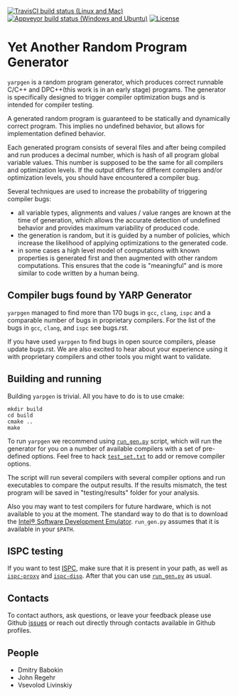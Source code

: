 [![TravisCI build status (Linux and Mac)](https://travis-ci.org/intel/yarpgen.svg?branch=master)](https://travis-ci.org/intel/yarpgen)
[![Appveyor build status (Windows and Ubuntu)](https://ci.appveyor.com/api/projects/status/meuyl409mtd4cljb/branch/master?svg=true)](https://ci.appveyor.com/project/webmasterintel/yarpgen/branch/master)
[![License](https://img.shields.io/badge/license-Apache--2.0-blue.svg)](https://github.com/intel/yarpgen/blob/master/LICENSE.txt)

Yet Another Random Program Generator
====================================

``yarpgen`` is a random program generator, which produces correct runnable C/C++ and DPC++(this work is in an early stage) programs. The generator is specifically designed to trigger compiler optimization bugs and is intended for compiler testing.

A generated random program is guaranteed to be statically and dynamically correct program. This implies no undefined behavior, but allows for implementation defined behavior.

Each generated program consists of several files and after being compiled and run produces a decimal number, which is hash of all program global variable values. This number is supposed to be the same for all compilers and optimization levels. If the output differs for different compilers and/or optimization levels, you should have encountered a compiler bug.

Several techniques are used to increase the probability of triggering compiler bugs:

* all variable types, alignments and values / value ranges are known at the time of generation, which allows the accurate detection of undefined behavior and provides maximum variability of produced code.
* the generation is random, but it is guided by a number of policies, which increase the likelihood of applying optimizations to the generated code.
* in some cases a high level model of computations with known properties is generated first and then augmented with other random computations. This ensures that the code is "meaningful" and is more similar to code written by a human being.

Compiler bugs found by YARP Generator
-------------------------------------

``yarpgen`` managed to find more than 170 bugs in ``gcc``, ``clang``, ``ispc`` and a comparable number of bugs in
proprietary compilers. For the list of the bugs in ``gcc``, ``clang``, and ``ispc`` see bugs.rst.

If you have used ``yarpgen`` to find bugs in open source compilers, please update bugs.rst. We are also excited to hear about your experience using it with proprietary compilers and other tools you might want to validate.

Building and running
--------------------

Building ``yarpgen`` is trivial.  All you have to do is to use cmake:
```
mkdir build
cd build
cmake ..
make
```

To run ``yarpgen`` we recommend using [``run_gen.py``](scripts/run_gen.py) script, which will run the generator for you
on a number of available compilers with a set of pre-defined options. Feel free to hack
[``test_set.txt``](scripts/test_sets.txt) to add or remove compiler options.

The script will run several compilers with several compiler options and run executables to compare the output results. If the results mismatch, the test program will be saved in "testing/results" folder for your analysis.

Also you may want to test compilers for future hardware, which is not available to you at the moment. The standard way to do that is to download the [Intel® Software Development Emulator](http://www.intel.com/software/sde). ``run_gen.py`` assumes that it is available in your ``$PATH``.

ISPC testing
------------

If you want to test [ISPC](https://ispc.github.io/), make sure that it is present in your path, as well as
[``ispc-proxy``](scripts/ispc-proxy) and [``ispc-disp``](scripts/ispc-disp). After that you can use
[``run_gen.py``](scripts/run_gen.py) as usual.

Contacts
--------

To contact authors, ask questions, or leave your feedback please use Github [issues](https://github.com/intel/yarpgen/issues) or reach out directly through contacts available in Github profiles.

People
------

* Dmitry Babokin
* John Regehr
* Vsevolod Livinskiy
